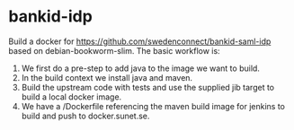 # bankid-idp #

Build a docker for <https://github.com/swedenconnect/bankid-saml-idp> based on debian-bookworm-slim.
The basic workflow is:

1. We first do a pre-step to add java to the image we want to build.
2. In the build context we install java and maven.
3. Build the upstream code with tests and use the supplied jib target to build a local docker image.
4. We have a /Dockerfile referencing the maven build image for jenkins to build and push to docker.sunet.se.
 
